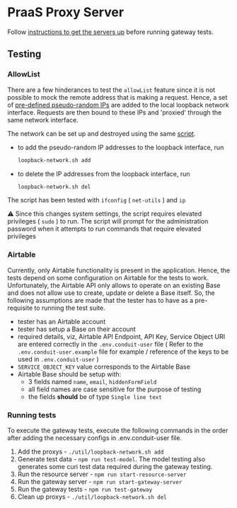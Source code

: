 # PraaS Proxy Server

Follow [instructions to get the servers up](../README.md) before running
gateway tests.

## Testing

### AllowList

There are a few hinderances to test the `allowList` feature since it is
not possible to mock the remote address that is making a request. Hence,
a set of [pre-defined pseudo-random IPs] are added to the local loopback
network interface. Requests are then bound to these IPs and 'proxied'
through the same network interface.

The network can be set up and destroyed using the same [script].

- to add the pseudo-random IP addresses to the loopback interface, run
  ```sh
  loopback-network.sh add
  ```
- to delete the IP addresses from the loopback interface, run
  ```sh
  loopback-network.sh del
  ```

The script has been tested with `ifconfig` ( `net-utils` ) and `ip`

:warning: Since this changes system settings, the script requires
elevated privileges ( `sudo` ) to run. The script will prompt for the
administration password when it attempts to run commands that require
elevated privileges

### Airtable

Currently, only Airtable functionality is present in the application.
Hence, the tests depend on some configuration on Airtable for the tests
to work. Unfortunately, the Airtable API only allows to operate on an
existing Base and does not allow use to create, update or delete a
Base itself. So, the following assumptions are made that the tester has
to have as a pre-requisite to running the test suite.

- tester has an Airtable account
- tester has setup a Base on their account
- required details, viz, Airtable API Endpoint, API Key, Service
  Object URI are entered correctly in the `.env.conduit-user` file
  ( Refer to the `.env.conduit-user.example` file for example /
  reference of the keys to be used in `.env.conduit-user` )
- `SERVICE_OBJECT_KEY` value corresponds to the Airtable Base
- Airtable Base should be setup with:
  - 3 fields named `name`, `email`, `hiddenFormField`
  - all field names are case sensitive for the purpose of testing
  - the fields **should** be of type `Single line text`

[pre-defined pseudo-random IPs]: ../lib/fake-ips.js
[script]: ../util/loopback-network.sh

### Running tests

To execute the gateway tests, execute the following commands in the order after adding the necessary configs in .env.conduit-user file.

1. Add the proxys - `./util/loopback-network.sh add`
2. Generate test data - `npm run test-model`. The model testing also generates some curi test data required during the gateway testing.
3. Run the resource server - `npm run start-resource-server`
4. Run the gateway server - `npm run start-gateway-server`
5. Run the gateway tests - `npm run test-gateway`
6. Clean up proxys - `./util/loopback-network.sh del`
